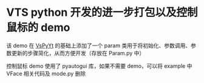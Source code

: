 # VTS python 开发的进一步打包以及控制鼠标的 demo

该 demo 在 [VsPyYt](https://github.com/mlo40/VsPyYt) 的基础上添加了一个 param 类用于将初始化、参数调用、参数更新的步骤简化，从而方便开发（存放在 Param.py 中）

控制鼠标 demo 使用了 pyautogui 库，如果不需要 demo，可以将 example 中 VFace 相关代码及 mode.py 删除
